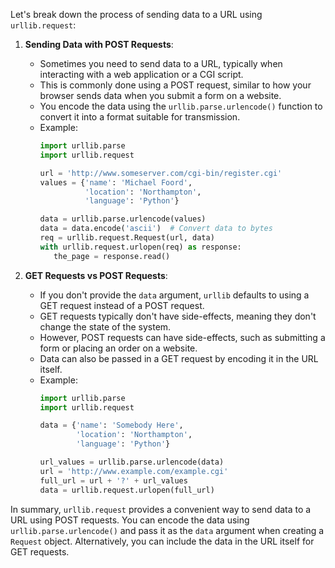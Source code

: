Let's break down the process of sending data to a URL using `urllib.request`:

1. **Sending Data with POST Requests**:
   - Sometimes you need to send data to a URL, typically when interacting with a web application or a CGI script.
   - This is commonly done using a POST request, similar to how your browser sends data when you submit a form on a website.
   - You encode the data using the `urllib.parse.urlencode()` function to convert it into a format suitable for transmission.
   - Example:
     ```python
     import urllib.parse
     import urllib.request

     url = 'http://www.someserver.com/cgi-bin/register.cgi'
     values = {'name': 'Michael Foord',
               'location': 'Northampton',
               'language': 'Python'}

     data = urllib.parse.urlencode(values)
     data = data.encode('ascii')  # Convert data to bytes
     req = urllib.request.Request(url, data)
     with urllib.request.urlopen(req) as response:
        the_page = response.read()
     ```

2. **GET Requests vs POST Requests**:
   - If you don't provide the `data` argument, `urllib` defaults to using a GET request instead of a POST request.
   - GET requests typically don't have side-effects, meaning they don't change the state of the system.
   - However, POST requests can have side-effects, such as submitting a form or placing an order on a website.
   - Data can also be passed in a GET request by encoding it in the URL itself.
   - Example:
     ```python
     import urllib.parse
     import urllib.request

     data = {'name': 'Somebody Here',
             'location': 'Northampton',
             'language': 'Python'}

     url_values = urllib.parse.urlencode(data)
     url = 'http://www.example.com/example.cgi'
     full_url = url + '?' + url_values
     data = urllib.request.urlopen(full_url)
     ```

In summary, `urllib.request` provides a convenient way to send data to a URL using POST requests. You can encode the data using `urllib.parse.urlencode()` and pass it as the `data` argument when creating a `Request` object. Alternatively, you can include the data in the URL itself for GET requests.